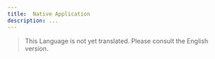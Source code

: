 ```yaml
---
title:  Native Application
description: ...
---
```


> This Language is not yet translated. Please consult the English version.

